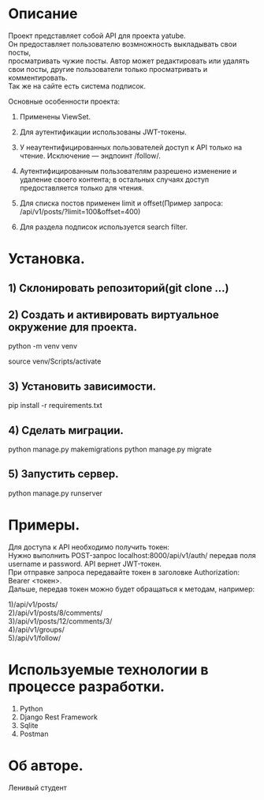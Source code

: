 # Описание

Проект представляет собой API для проекта yatube.  
Он предоставляет пользователю возмножность выкладывать свои посты,  
просматривать чужие посты. Автор может редактировать или удалять свои посты,
другие пользователи только просматривать и комментировать.  
Так же на сайте есть система подписок.  

Основные особенности проекта:

1) Применены ViewSet.

2) Для аутентификации использованы JWT-токены.

3) У неаутентифицированных пользователей доступ к API только на чтение. Исключение — эндпоинт /follow/.

4) Аутентифицированным пользователям разрешено изменение и удаление своего контента; в остальных случаях доступ предоставляется только для чтения.

5) Для списка постов применен limit и offset(Пример запроса: /api/v1/posts/?limit=100&offset=400)

6) Для раздела подписок используется search filter.

# Установка.

## 1) Склонировать репозиторий(git clone ...)
## 2) Создать и активировать виртуальное окружение для проекта.

python -m venv venv

source venv/Scripts/activate

## 3) Установить зависимости.
pip install -r requirements.txt

## 4) Сделать миграции.
python manage.py makemigrations
python manage.py migrate

## 5) Запустить сервер.
python manage.py runserver

# Примеры.

Для доступа к API необходимо получить токен:  
Нужно выполнить POST-запрос localhost:8000/api/v1/auth/ передав поля username и password. API вернет JWT-токен.  
При отправке запроса передавайте токен в заголовке Authorization: Bearer <токен>.  
Дальше, передав токен можно будет обращаться к методам, например:  

1)/api/v1/posts/  
2)/api/v1/posts/8/comments/  
3)/api/v1/posts/12/comments/3/  
4)/api/v1/groups/  
5)/api/v1/follow/  

# Используемые технологии в процессе разработки.
1) Python  
2) Django Rest Framework  
3) Sqlite  
4) Postman  

# Об авторе.
Ленивый студент